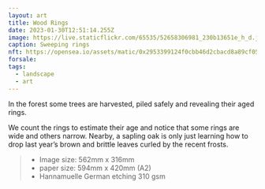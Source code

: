 ```yaml
---
layout: art
title: Wood Rings
date: 2023-01-30T12:51:14.255Z
image: https://live.staticflickr.com/65535/52658306981_230b13651e_h_d.jpg
caption: Sweeping rings
nft: https://opensea.io/assets/matic/0x2953399124f0cbb46d2cbacd8a89cf0599974963/48162648330355413914028108631647327469322174667090404439099707918401644003332/
forsale:
tags:
  - landscape
  - art
---
```

In the forest some trees are harvested, piled safely and revealing their aged rings.

We count the rings to estimate their age and notice that some rings are wide and others narrow. Nearby, a sapling oak is only just learning how to drop last year’s brown and brittle leaves curled by the recent frosts.

> - Image size: 562mm x 316mm
> - paper size: 594mm x 420mm (A2)
> - Hannamuelle German etching 310 gsm